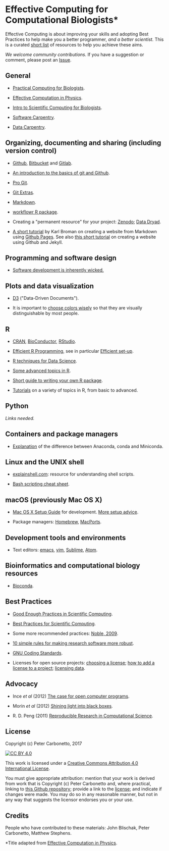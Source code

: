 # Effective Computing for Computational Biologists*

Effective Computing is about improving your skills and adopting Best
Practices to help make you a better programmer, *and a better
scientist.* This is a curated [short
list](https://www.merriam-webster.com/dictionary/shortlist) of
resources to help you achieve these aims.

*We welcome community contributions.* If you have a suggestion or comment,
please post an
[Issue](https://github.com/stephenslab/effective-computing/issues).

## General

+ [Practical Computing for Biologists](http://practicalcomputing.org).

+ [Effective Computation in Physics](http://physics.codes).

+ [Intro to Scientific Computing for Biologists][allesina].

+ [Software Carpentry](http://software-carpentry.org/lessons).

+ [Data Carpentry](http://www.datacarpentry.org/lessons).

## Organizing, documenting and sharing (including version control)

+ [Github](http://github.com), [Bitbucket](http://bitbucket.org) and
[Gitlab](http://gitlab.com).

+ [An introduction to the basics of git and
Github](https://doi.org/10.1371/journal.pcbi.1004668).

+ [Pro Git](https://git-scm.com/book).

+ [Git Extras](https://github.com/tj/git-extras).

+ [Markdown](http://daringfireball.net/projects/markdown/syntax).

+ [workflowr R package](https://github.com/jdblischak/workflowr).

+ Creating a "permanent resource" for your project:
[Zenodo](http://zenodo.org); [Data Dryad](http://datadryad.org).

+ [A short tutorial](http://kbroman.org/simple_site) by Karl Broman on
creating a website from Markdown using
[Github Pages](https://pages.github.com). See also [this short
tutorial](http://jmcglone.com/notes/2014/05/03/using-github-to-create-and-host-a-personal-website)
on creating a website using Github and Jekyll.

## Programming and software design

+ [Software development is inherently
wicked.](https://blog.codinghorror.com/development-is-inherently-wicked)

## Plots and data visualization

+ [D3](https://github.com/d3/d3) ("Data-Driven Documents").

+ It is important to [choose colors wisely](R-color.md) so that they are
visually distinguishable by most people.

## R

+ [CRAN](http://cran.r-project.org),
[BioConductor](http://bioconductor.org),
[RStudio](http://rstudio.com).

+ [Efficient R Programming](https://csgillespie.github.io/efficientR),
see in particular [Efficient set-up](https://csgillespie.github.io/efficientR/set-up.html).

+ [R techniques for Data Science](http://r4ds.had.co.nz).

+ [Some advanced topics in R](http://adv-r.had.co.nz).

+ [Short guide to writing your own R package](http://r-pkgs.had.co.nz).

+ [Tutorials](https://github.com/lgatto/TeachingMaterial) on a variety
of topics in R, from basic to advanced.

## Python

*Links needed.*

## Containers and package managers

+ [Explanation](https://bioconda.github.io/faqs.html#conda-anaconda-minconda)
of the difference between Anaconda, conda and Miniconda.

## Linux and the UNIX shell

+ [explainshell.com](https://explainshell.com): resource for
understanding shell scripts.

+ [Bash scripting cheat
sheet](http://johnstowers.co.nz/pages/bash-cheat-sheet.html).

## macOS (previously Mac OS X)

+ [Mac OS X Setup Guide](http://sourabhbajaj.com/mac-setup) for
development. [More setup
advice](https://github.com/nicolashery/mac-dev-setup).

+ Package managers: [Homebrew](https://brew.sh),
[MacPorts](https://www.macports.org).

## Development tools and environments

+ Text editors:
[emacs](https://www.gnu.org/software/emacs),
[vim](http://www.vim.org),
[Sublime](https://www.sublimetext.com), 
[Atom](https://atom.io).

## Bioinformatics and computational biology resources

+ [Bioconda](https://bioconda.github.io).

## Best Practices

+ [Good Enough Practices in Scientific
Computing](https://arxiv.org/abs/1609.00037).

+ [Best Practices for Scientific
Computing](https://doi.org/10.1371/journal.pbio.1001745).

+ Some more recommended practices:
[Noble, 2009](https://doi.org/10.1371/journal.pcbi.1000424).

+ [10 simple rules for making research software more
robust](https://doi.org/10.1371/journal.pcbi.1005412).

+ [GNU Coding Standards](https://www.gnu.org/prep/standards).

+ Licenses for open source projects:
[choosing a license](https://github.com/github/choosealicense.com);
[how to add a license to a project](https://github.com/github/choosealicense.com/issues/243); 
[licensing data](https://wiki.creativecommons.org/wiki/Data#Which_components_of_databases_are_protected_by_copyright.3F).

## Advocacy

+ Ince *et al* (2012) [The case for open computer
programs](https://doi.org/10.1038/nature10836).

+ Morin *et al* (2012) [Shining light into black
boxes](https://doi.org/10.1126/science.1218263).

+ R. D. Peng (2011) [Reproducible Research in Computational
Science](https://doi.org/10.1126/science.1213847).

## License

Copyright (c) Peter Carbonetto, 2017

[![CC BY 4.0](https://i.creativecommons.org/l/by/4.0/88x31.png)](http://creativecommons.org/licenses/by/4.0/)

This work is licensed under a [Creative Commons Attribution 4.0
International License](http://creativecommons.org/licenses/by/4.0/).

You must give appropriate attribution: mention that your work is
derived from work that is Copyright (c) Peter Carbonetto and, where
practical, linking to
[this Github repository](https://github.com/pcarbo/effective-computing);
provide a link to the
[license](http://creativecommons.org/licenses/by/4.0/); and indicate
if changes were made. You may do so in any reasonable manner, but not
in any way that suggests the licensor endorses you or your use.

## Credits

People who have contributed to these materials: John Blischak, Peter
Carbonetto, Matthew Stephens.

*Title adapted from [Effective Computation in Physics](http://physics.codes).

[allesina]: http://allesinalab.uchicago.edu/wp-content/uploads/2014/05/IntroSciComp2014.pdf "Stefano Allesina's book"
